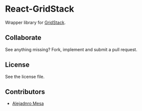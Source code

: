 # React-GridStack

Wrapper library for [GridStack](http://troolee.github.io/gridstack.js/).


## Collaborate

See anything missing? Fork, implement and submit a pull request.

## License

See the license file.

## Contributors

* [Alejadnro Mesa](https://github.com/alejom99)
